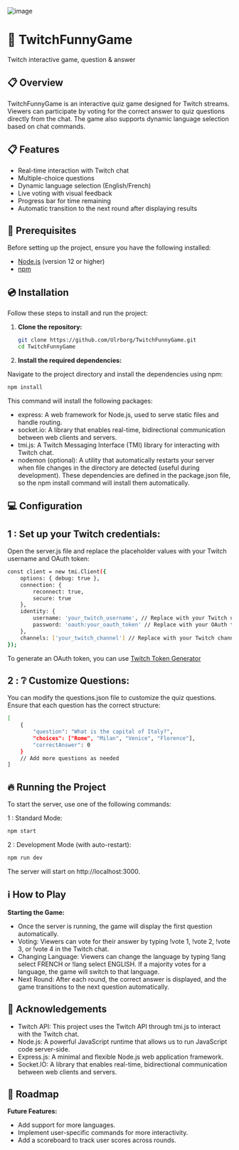 ![image](https://github.com/user-attachments/assets/11e1fa6a-0de9-41a1-86fe-d2a4e471ca0f)


# 🎲 TwitchFunnyGame
Twitch interactive game, question & answer

## 📋 Overview

TwitchFunnyGame is an interactive quiz game designed for Twitch streams. Viewers can participate by voting for the correct answer to quiz questions directly from the chat. The game also supports dynamic language selection based on chat commands.

## 📋 Features

- Real-time interaction with Twitch chat
- Multiple-choice questions
- Dynamic language selection (English/French)
- Live voting with visual feedback
- Progress bar for time remaining
- Automatic transition to the next round after displaying results

## 📌 Prerequisites

Before setting up the project, ensure you have the following installed:

- [Node.js](https://nodejs.org/) (version 12 or higher)
- [npm](https://www.npmjs.com/)

## 💿 Installation

Follow these steps to install and run the project:

1. **Clone the repository:**

   ```bash
   git clone https://github.com/Ulrborg/TwitchFunnyGame.git
   cd TwitchFunnyGame
    ```

2. **Install the required dependencies:**

Navigate to the project directory and install the dependencies using npm:

```bash
npm install
```
This command will install the following packages:

- express: A web framework for Node.js, used to serve static files and handle routing.
- socket.io: A library that enables real-time, bidirectional communication between web clients and servers.
- tmi.js: A Twitch Messaging Interface (TMI) library for interacting with Twitch chat.
- nodemon (optional): A utility that automatically restarts your server when file changes in the directory are detected (useful during development).
These dependencies are defined in the package.json file, so the npm install command will install them automatically.

## 💻 Configuration
## 1 : Set up your Twitch credentials:

Open the server.js file and replace the placeholder values with your Twitch username and OAuth token:

```bash
const client = new tmi.Client({
    options: { debug: true },
    connection: {
        reconnect: true,
        secure: true
    },
    identity: {
        username: 'your_twitch_username', // Replace with your Twitch username
        password: 'oauth:your_oauth_token' // Replace with your OAuth token
    },
    channels: ['your_twitch_channel'] // Replace with your Twitch channel name
});
```
To generate an OAuth token, you can use [Twitch Token Generator](https://twitchtokengenerator.com/)

## 2 : ❔ Customize Questions:

You can modify the questions.json file to customize the quiz questions. Ensure that each question has the correct structure:

```bash
[
    {
        "question": "What is the capital of Italy?",
        "choices": ["Rome", "Milan", "Venice", "Florence"],
        "correctAnswer": 0
    }
    // Add more questions as needed
]
```

## 🔥 Running the Project
To start the server, use one of the following commands:

1 : Standard Mode:

```bash
npm start
```
2 : Development Mode (with auto-restart):

```bash
npm run dev
```
The server will start on http://localhost:3000.

## ℹ️ How to Play
**Starting the Game:**

- Once the server is running, the game will display the first question automatically.
- Voting:
  Viewers can vote for their answer by typing !vote 1, !vote 2, !vote 3, or !vote 4 in the Twitch chat.
- Changing Language:
  Viewers can change the language by typing !lang select FRENCH or !lang select ENGLISH. If a majority votes for a language, the game will switch to that language.
- Next Round:
  After each round, the correct answer is displayed, and the game transitions to the next question automatically.

## 📖 Acknowledgements
- Twitch API: This project uses the Twitch API through tmi.js to interact with the Twitch chat.
- Node.js: A powerful JavaScript runtime that allows us to run JavaScript code server-side.
- Express.js: A minimal and flexible Node.js web application framework.
- Socket.IO: A library that enables real-time, bidirectional communication between web clients and servers.

## 📰 Roadmap
**Future Features:**
- Add support for more languages.
- Implement user-specific commands for more interactivity.
- Add a scoreboard to track user scores across rounds.


